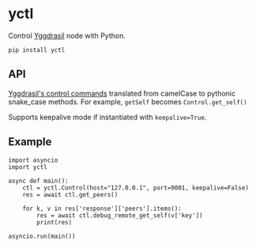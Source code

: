 # yctl
Control [Yggdrasil](https://yggdrasil-network.github.io/) node with Python.

```
pip install yctl
```

## API
[Yggdrasil's control commands](https://yggdrasil-network.github.io/admin.html) 
translated from camelCase to pythonic snake\_case methods. For example, 
`getSelf` becomes `Control.get_self()`

Supports keepalive mode if instantiated with `keepalive=True`.

## Example
```python3
import asyncio
import yctl

async def main():
    ctl = yctl.Control(host="127.0.0.1", port=9001, keepalive=False)
    res = await ctl.get_peers()

    for k, v in res['response']['peers'].items():
        res = await ctl.debug_remote_get_self(v['key'])
        print(res)

asyncio.run(main())
```
